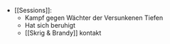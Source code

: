 - [[Sessions]]:
	- Kampf gegen Wächter der Versunkenen Tiefen
	- Hat sich beruhigt
	- [[Skrig & Brandy]] kontakt